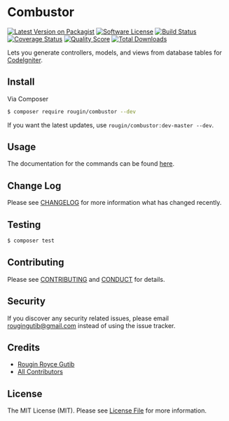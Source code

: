 # Combustor

[![Latest Version on Packagist][ico-version]][link-packagist]
[![Software License][ico-license]](LICENSE.md)
[![Build Status][ico-travis]][link-travis]
[![Coverage Status][ico-scrutinizer]][link-scrutinizer]
[![Quality Score][ico-code-quality]][link-code-quality]
[![Total Downloads][ico-downloads]][link-downloads]

Lets you generate controllers, models, and views from database tables for [CodeIgniter](https://codeigniter.com).

## Install

Via Composer

``` bash
$ composer require rougin/combustor --dev
```

If you want the latest updates, use ```rougin/combustor:dev-master --dev```.

## Usage

The documentation for the commands can be found [here](http://rougin.github.io/combustor/commands.html).

## Change Log

Please see [CHANGELOG](CHANGELOG.md) for more information what has changed recently.

## Testing

``` bash
$ composer test
```

## Contributing

Please see [CONTRIBUTING](CONTRIBUTING.md) and [CONDUCT](CONDUCT.md) for details.

## Security

If you discover any security related issues, please email rougingutib@gmail.com instead of using the issue tracker.

## Credits

- [Rougin Royce Gutib][link-author]
- [All Contributors][link-contributors]

## License

The MIT License (MIT). Please see [License File](LICENSE.md) for more information.

[ico-version]: https://img.shields.io/packagist/v/rougin/combustor.svg?style=flat-square
[ico-license]: https://img.shields.io/badge/license-MIT-brightgreen.svg?style=flat-square
[ico-travis]: https://img.shields.io/travis/rougin/combustor/master.svg?style=flat-square
[ico-scrutinizer]: https://img.shields.io/scrutinizer/coverage/g/rougin/combustor.svg?style=flat-square
[ico-code-quality]: https://img.shields.io/scrutinizer/g/rougin/combustor.svg?style=flat-square
[ico-downloads]: https://img.shields.io/packagist/dt/rougin/combustor.svg?style=flat-square

[link-packagist]: https://packagist.org/packages/rougin/combustor
[link-travis]: https://travis-ci.org/rougin/combustor
[link-scrutinizer]: https://scrutinizer-ci.com/g/rougin/combustor/code-structure
[link-code-quality]: https://scrutinizer-ci.com/g/rougin/combustor
[link-downloads]: https://packagist.org/packages/rougin/combustor
[link-author]: https://github.com/rougin
[link-contributors]: ../../contributors
